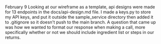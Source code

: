 February 9
 Looking at our wireframe as a template, api designs were made for 13 endpoints in the docs/api-design.md file. I made a keys.py to store my API keys, and put it outside the sample_service directory then added it to .gitignore so it doesn't push to the main branch. A question that came up was how we wanted to format our response when making a call, more specifically whether or not we should include ingredient list or steps in our returns.
